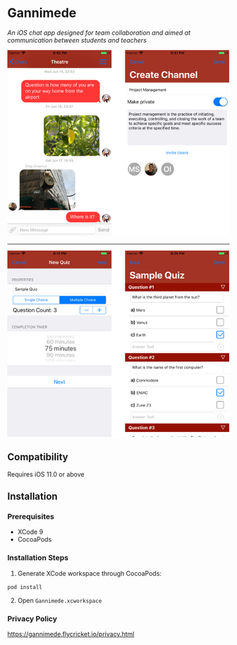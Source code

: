 # Gannimede
*An iOS chat app designed for team collaboration and aimed at communication between students and teachers*

<p align="center">
  <img src="Gannimede/Screenshots/screenshot1.png" alt="Gannimede UI" width="612"/>
</p>

<hr>

<p align="center">
  <img src="Gannimede/Screenshots/screenshot2.png" alt="Gannimede UI" width="612"/>
</p>

Compatibility
-------------
Requires iOS 11.0 or above

Installation
-----------
### Prerequisites
 - XCode 9
 - CocoaPods
 
### Installation Steps
 1. Generate XCode workspace through CocoaPods:
 ```shell
pod install
```
 2. Open `Gannimede.xcworkspace`
 
### Privacy Policy
https://gannimede.flycricket.io/privacy.html
